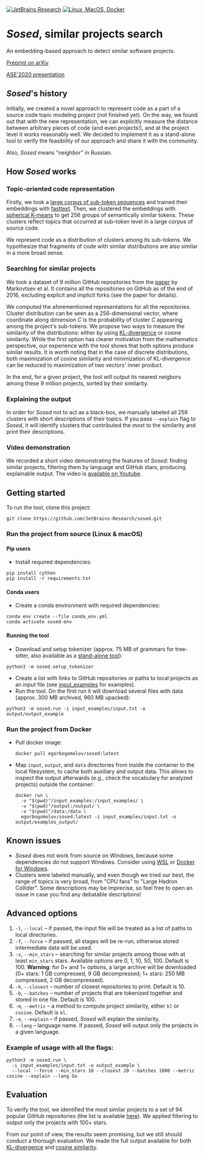 [![JetBrains Research](https://jb.gg/badges/research.svg)](https://research.jetbrains.org/groups/ml_methods)
[![Linux, MacOS, Docker](https://github.com/JetBrains-Research/sosed/workflows/Linux,%20MacOS,%20Docker/badge.svg)](https://github.com/JetBrains-Research/sosed/actions?query=workflow%3A%22Linux%2C+MacOS%2C+Docker%22)

# *Sosed*, similar projects search

An embedding-based approach to detect similar software projects.

[Preprint on arXiv](https://arxiv.org/abs/2007.02599)

[ASE'2020 presentation](https://www.youtube.com/watch?v=ahckJPlqaNw)

## *Sosed*'s history

Initially, we created a novel approach to represent code as a part of a source code topic modeling project (not finished yet).
On the way, we found out that with the new representation, we can explicitly measure  the distance between arbitrary pieces of code (and even projects!),
and at the project level it works reasonably well.
We decided to implement it as a stand-alone tool to verify the feasibility of our approach and share it with the community.

Also, *Sosed* means "neighbor" in Russian.

## How *Sosed* works

### Topic-oriented code representation

Firstly, we took a [large corpus of sub-token sequences](https://data.world/vmarkovtsev/github-word-2-vec-120-k) and trained
their embeddings with [fasttext](https://github.com/facebookresearch/fastText).
Then, we clustered the embeddings with [spherical K-means](https://github.com/jasonlaska/spherecluster) to get 256 groups
of semantically similar tokens. These clusters reflect topics that occurred at sub-token level in a large corpus of source code. 

We represent code as a distribution of clusters among its sub-tokens. We hypothesize that fragments of code with similar 
distributions are also similar in a more broad sense.

### Searching for similar projects

We took a dataset of 9 million GitHub repositories from the [paper](https://arxiv.org/pdf/1704.00135.pdf) by Markovtsev et al.
It contains all the repositories on GitHub as of the end of 2016, excluding explicit and implicit forks (see the paper for details).

We computed the aforementioned representations for all the repositories. Cluster distribution can be seen as a 
256-dimensional vector, where coordinate along dimension _C_ is the probability of cluster _C_ appearing among the project's
sub-tokens. We propose two ways to measure the similarity of the distributions: either by using [KL-divergence](https://en.wikipedia.org/wiki/Kullback%E2%80%93Leibler_divergence)
or cosine similarity. While the first option has clearer motivation from the mathematics perspective, our experience
with the tool shows that both options produce similar results. It is worth noting that in the case of discrete distributions, both maximization of cosine similarity and minimization of KL-divergence can be reduced to maximization of two vectors' inner product. 

In the end, for a given project, the tool will output its nearest neigbors among these 9 million projects, sorted by their similarity.

### Explaining the output

In order for *Sosed* not to act as a black-box, we manually labeled all 256 clusters with short descriptions of their topics.
If you pass `--explain` flag to *Sosed*, it will identify clusters that contributed the most to the similarity and 
print their descriptions.

### Video demonstration

We recorded a short video demonstrating the features of _Sosed_: finding similar projects, filtering them by 
language and GitHub stars, producing explainable output. The video is [available on Youtube](https://www.youtube.com/watch?v=LYLkztCGRt8).

## Getting started

To run the tool, clone this project:
```
git clone https://github.com/JetBrains-Research/sosed.git
```

### Run the project from source (Linux & macOS)

#### Pip users
* Install required dependencies:

```shell script
pip install cython
pip install -r requirements.txt
```

#### Conda users
* Create a conda environment with required dependencies:

```shell script
conda env create --file conda_env.yml
conda activate sosed-env
```

#### Running the tool

* Download and setup tokenizer (approx. 75 MB of grammars for tree-sitter, also available as a [stand-alone tool](https://github.com/JetBrains-Research/identifiers-extractor)):

```shell script
python3 -m sosed.setup_tokenizer
```

* Create a list with links to GitHub repositories or paths to local projects as an input file (see [input_examples](input_examples) 
for examples).
* Run the tool. On the first run it will download several files with data (approx. 300 MB archived, 960 MB upacked):
```shell script
python3 -m sosed.run -i input_examples/input.txt -o output/output_example
```

### Run the project from Docker

* Pull docker image:
  ```shell script
  docker pull egorbogomolov/sosed:latest
  ```

* Map `input`, `output`, and `data` directories from inside the container to the local filesystem, to cache both 
auxiliary and output data. This allows to inspect the output afterwards (e.g., check the vocabulary for analyzed 
projects) outside the container:

  ```shell script
  docker run \
    -v "$(pwd)"/input_examples:/input_examples/ \
    -v "$(pwd)"/output:/output/ \
    -v "$(pwd)"/data:/data \
    egorbogomolov/sosed:latest -i input_examples/input.txt -o output/examples_output/
  ```

## Known issues

* *Sosed* does not work from source on Windows, because some dependencies do not support Windows. Consider using 
[WSL](https://docs.microsoft.com/en-us/windows/wsl/install-win10) or 
[Docker for Windows](https://docs.docker.com/docker-for-windows/).
* Clusters were labeled manually, and even though we tried our best, the range of topics is very broad, from "CPU fans"
to "Large Hadron Collider". Some descriptions may be imprecise, so feel free to open an issue in case you find 
any debatable descriptions!

## Advanced options

1. `-l`, `--local` &ndash; if passed, the input file will be treated as a list of paths to local directories.
2. `-f`, `--force` &ndash; if passed, all stages will be re-run, otherwise stored intermediate data will be used.
3. `-s`, `--min_stars` &ndash; searching for similar projects among those with at least `min_stars` stars. 
Available options are 0, 1, 10, 50, 100. Default is 100. **Warning**: for 0+ and 1+ options, a large archive will be downloaded 
(0+ stars: 1 GB compressed, 9 GB decompressed; 1+ stars: 250 MB compressed, 2 GB decompressed).
4. `-k`, `--closest` &ndash; number of closest repositories to print. Default is 10.
5. `-b`, `--batches` &ndash; number of projects that are tokenized together and stored in one file. Default is 100.
6. `-m`, `--metric` &ndash; a method to compute project similarity, either `kl` or `cosine`. Default is `kl`.
7. `-e`, `--explain` &ndash; if passed, *Sosed* will explain the similarity.
8. `--lang` &ndash; language name. If passed, *Sosed* will output only the projects in a given language.

### Example of usage with all the flags:
```shell script
python3 -m sosed.run \
  -i input_examples/input.txt -o output_example \
  --local --force --min_stars 10 --closest 20 --batches 1000 --metric cosine --explain --lang Go
```

## Evaluation

To verify the tool, we identified the most similar projects to a set of 94 popular GitHub repositories (the list is
available [here](input_examples/input_evaluation.txt)). We applied filtering to output only the projects with 100+ stars.

From our point of view, the results seem promising, but we still should conduct a thorough evaluation.
We made the full output available for both [KL-divergence](output/output_evaluation_kl.log) and [cosine similarity](output/output_evaluation_cosine.log).
